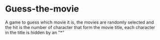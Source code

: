 # Guess-the-movie
A game to guess which movie it is, the movies are randomly selected and the hit is the number of character that form the movie title, each character in the title is hidden by an "*"
